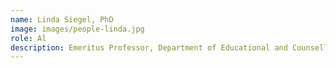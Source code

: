 ```yaml
---
name: Linda Siegel, PhD
image: images/people-linda.jpg
role: Al
description: Emeritus Professor, Department of Educational and Counselling Psychology and Special Education, University of British Columbia
---
```

